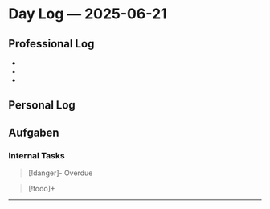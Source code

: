 
# Day Log — 2025-06-21

## Professional Log
-
-
-
## Personal Log

## Aufgaben

### Internal Tasks

> [!danger]- Overdue
>

> [!todo]+
>

---
